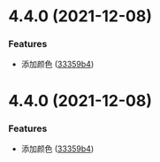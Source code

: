 # 4.4.0 (2021-12-08)


### Features

* 添加颜色 ([33359b4](https://github.com/From-WH/element-admin/commit/33359b41897e29b5a37ddf75e145185f8cde8970))



# 4.4.0 (2021-12-08)


### Features

* 添加颜色 ([33359b4](https://github.com/From-WH/element-admin/commit/33359b41897e29b5a37ddf75e145185f8cde8970))



